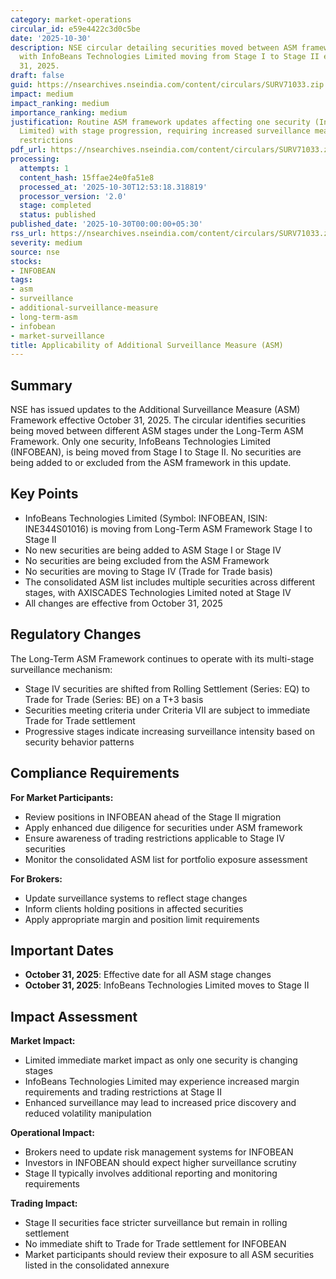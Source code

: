 ```yaml
---
category: market-operations
circular_id: e59e4422c3d0c5be
date: '2025-10-30'
description: NSE circular detailing securities moved between ASM framework stages,
  with InfoBeans Technologies Limited moving from Stage I to Stage II effective October
  31, 2025.
draft: false
guid: https://nsearchives.nseindia.com/content/circulars/SURV71033.zip
impact: medium
impact_ranking: medium
importance_ranking: medium
justification: Routine ASM framework updates affecting one security (InfoBeans Technologies
  Limited) with stage progression, requiring increased surveillance measures and trading
  restrictions
pdf_url: https://nsearchives.nseindia.com/content/circulars/SURV71033.zip
processing:
  attempts: 1
  content_hash: 15ffae24e0fa51e8
  processed_at: '2025-10-30T12:53:18.318819'
  processor_version: '2.0'
  stage: completed
  status: published
published_date: '2025-10-30T00:00:00+05:30'
rss_url: https://nsearchives.nseindia.com/content/circulars/SURV71033.zip
severity: medium
source: nse
stocks:
- INFOBEAN
tags:
- asm
- surveillance
- additional-surveillance-measure
- long-term-asm
- infobean
- market-surveillance
title: Applicability of Additional Surveillance Measure (ASM)
---
```


## Summary

NSE has issued updates to the Additional Surveillance Measure (ASM) Framework effective October 31, 2025. The circular identifies securities being moved between different ASM stages under the Long-Term ASM Framework. Only one security, InfoBeans Technologies Limited (INFOBEAN), is being moved from Stage I to Stage II. No securities are being added to or excluded from the ASM framework in this update.

## Key Points

- InfoBeans Technologies Limited (Symbol: INFOBEAN, ISIN: INE344S01016) is moving from Long-Term ASM Framework Stage I to Stage II
- No new securities are being added to ASM Stage I or Stage IV
- No securities are being excluded from the ASM Framework
- No securities are moving to Stage IV (Trade for Trade basis)
- The consolidated ASM list includes multiple securities across different stages, with AXISCADES Technologies Limited noted at Stage IV
- All changes are effective from October 31, 2025

## Regulatory Changes

The Long-Term ASM Framework continues to operate with its multi-stage surveillance mechanism:

- Stage IV securities are shifted from Rolling Settlement (Series: EQ) to Trade for Trade (Series: BE) on a T+3 basis
- Securities meeting criteria under Criteria VII are subject to immediate Trade for Trade settlement
- Progressive stages indicate increasing surveillance intensity based on security behavior patterns

## Compliance Requirements

**For Market Participants:**
- Review positions in INFOBEAN ahead of the Stage II migration
- Apply enhanced due diligence for securities under ASM framework
- Ensure awareness of trading restrictions applicable to Stage IV securities
- Monitor the consolidated ASM list for portfolio exposure assessment

**For Brokers:**
- Update surveillance systems to reflect stage changes
- Inform clients holding positions in affected securities
- Apply appropriate margin and position limit requirements

## Important Dates

- **October 31, 2025**: Effective date for all ASM stage changes
- **October 31, 2025**: InfoBeans Technologies Limited moves to Stage II

## Impact Assessment

**Market Impact:**
- Limited immediate market impact as only one security is changing stages
- InfoBeans Technologies Limited may experience increased margin requirements and trading restrictions at Stage II
- Enhanced surveillance may lead to increased price discovery and reduced volatility manipulation

**Operational Impact:**
- Brokers need to update risk management systems for INFOBEAN
- Investors in INFOBEAN should expect higher surveillance scrutiny
- Stage II typically involves additional reporting and monitoring requirements

**Trading Impact:**
- Stage II securities face stricter surveillance but remain in rolling settlement
- No immediate shift to Trade for Trade settlement for INFOBEAN
- Market participants should review their exposure to all ASM securities listed in the consolidated annexure